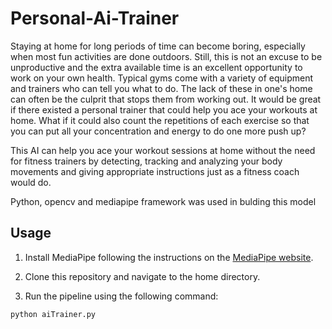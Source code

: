 # Personal-Ai-Trainer

Staying at home for long periods of time can become boring, especially when most fun activities are done outdoors. Still, this is not an excuse to be unproductive and the extra available time is an excellent opportunity to work on your own health. Typical gyms come with a variety of equipment and trainers who can tell you what to do. The lack of these in one's home can often be the culprit that stops them from working out. It would be great if there existed a personal trainer that could help you ace your workouts at home. What if it could also count the repetitions of each exercise so that you can put all your concentration and energy to do one more push up?

This AI can help you ace your workout sessions at home without the need for fitness trainers by detecting, tracking and analyzing your body movements and giving appropriate instructions just as a fitness coach would do.

Python, opencv and mediapipe framework was used in bulding this model

## Usage

1. Install MediaPipe following the instructions on the [MediaPipe website](https://mediapipe.readthedocs.io/en/latest/install.html).

2. Clone this repository and navigate to the home directory.

3. Run the pipeline using the following command:
```bash
python aiTrainer.py
